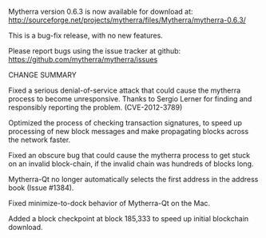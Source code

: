 Mytherra version 0.6.3 is now available for download at:
  http://sourceforge.net/projects/mytherra/files/Mytherra/mytherra-0.6.3/

This is a bug-fix release, with no new features.

Please report bugs using the issue tracker at github:
  https://github.com/mytherra/mytherra/issues

CHANGE SUMMARY

Fixed a serious denial-of-service attack that could cause the
mytherra process to become unresponsive. Thanks to Sergio Lerner
for finding and responsibly reporting the problem. (CVE-2012-3789)

Optimized the process of checking transaction signatures, to
speed up processing of new block messages and make propagating
blocks across the network faster.

Fixed an obscure bug that could cause the mytherra process to get
stuck on an invalid block-chain, if the invalid chain was
hundreds of blocks long.

Mytherra-Qt no longer automatically selects the first address
in the address book (Issue #1384).

Fixed minimize-to-dock behavior of Mytherra-Qt on the Mac.

Added a block checkpoint at block 185,333 to speed up initial
blockchain download.
